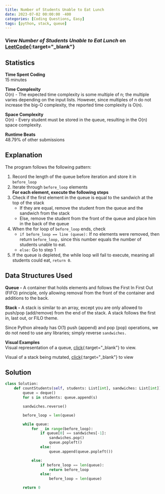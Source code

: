 ```yaml
---
title: Number of Students Unable to Eat Lunch
date: 2023-07-02 00:00:00 -400
categories: [Coding Questions, Easy]
tags: [python, stack, queue]
---
```


### View *Number of Students Unable to Eat Lunch* on [LeetCode](https://leetcode.com/problems/number-of-students-unable-to-eat-lunch/description/){:target="_blank"}  

## Statistics  

**Time Spent Coding**  
15 minutes

**Time Complexity**  
O(n) - The expected time complexity is some multiple of n; the multiple varies depending on the input lists. However, since multiples of n do not increase the big-O complexity, the reported time complexity is O(n).

**Space Complexity**  
O(n) - Every student must be stored in the queue, resulting in the O(n) space complexity.

**Runtime Beats**  
48.79% of other submissions  

## Explanation  
The program follows the following pattern:

1.  Record the length of the queue before iteration and store it in `before_loop`    
2.  Iterate through `before_loop` elements    
**For each element, execute the following steps**    
3.  Check if the first element in the queue is equal to the sandwich at the top of the stack  
    *  If they are equal, remove the student from the queue and the sandwich from the stack
    *  Else, remove the student from the front of the queue and place him in the back of the queue
4.  When the for loop of `before_loop` ends, check  
    *  `if before_loop == line (queue):` If no elements were removed, then return `before_loop,` since this number equals the number of students unable to eat.
    *  `else:` Go to step 1
5.  If the queue is depleted, the while loop will fail to execute, meaning all students could eat, `return 0`.

## Data Structures Used  

**Queue -** A container that holds elements and follows the First In First Out (FIFO) principle, only allowing removal from the front of the container and additions to the back.

**Stack -** A stack is similar to an array, except you are only allowed to push/pop (add/remove) from the end of the stack. A stack follows the first in, last out, or FILO theme.

Since Python already has O(1) push (append) and pop (pop) operations, we do not need to use any libraries; simply reverse `sandwiches.`

**Visual Examples**  
Visual representation of a queue, [click](https://media.geeksforgeeks.org/wp-content/cdn-uploads/20221213113312/Queue-Data-Structures.png){:target="_blank"} to view.

Visual of a stack being mutated, [click](https://cdn.programiz.com/sites/tutorial2program/files/stack.png){:target="_blank"} to view


## Solution  

```python
class Solution:
    def countStudents(self, students: List[int], sandwiches: List[int]) -> int:
        queue = deque()
        for s in students: queue.append(s)

        sandwiches.reverse()

        before_loop = len(queue)

        while queue:
            for _ in range(before_loop):
                if queue[0] == sandwiches[-1]:
                    sandwiches.pop()
                    queue.popleft()
                else: 
                    queue.append(queue.popleft())

            else:
                if before_loop == len(queue):
                    return before_loop
                else:
                    before_loop = len(queue)

        return 0
```